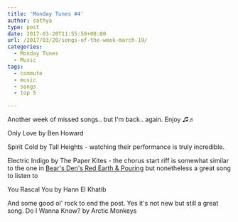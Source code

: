 ```yaml
---
title: 'Monday Tunes #4'
author: sathya
type: post
date: 2017-03-20T11:55:59+00:00
url: /2017/03/20/songs-of-the-week-march-19/
categories:
  - Monday Tunes
  - Music
tags:
  - commute
  - music
  - songs
  - top 5

---
```

Another week of missed songs.. but I'm back.. again. Enjoy ♫♬

<!--more-->

Only Love by Ben Howard



Spirit Cold by Tall Heights - watching their performance is truly incredible.



Electric Indigo by The Paper Kites - the chorus start riff is somewhat similar to the one in <a href="https://sathyabh.at/2017/02/11/songs-for-the-week-feb-12/" target="_blank">Bear's Den's Red Earth & Pouring</a> but nonetheless a great song to listen to



You Rascal You by Hann El Khatib



And some good ol' rock to end the post. Yes it's not new but still a great song. Do I Wanna Know? by Arctic Monkeys